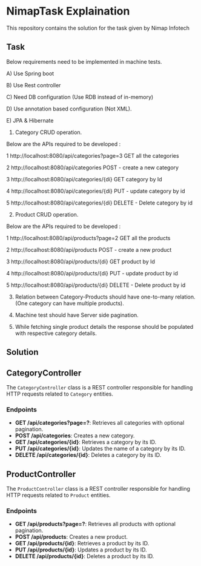 # NimapTask Explaination
This repository contains the solution for the task given by Nimap Infotech

## Task
Below requirements need to be implemented in machine tests.


A) Use Spring boot

B) Use Rest controller

C) Need DB configuration (Use RDB instead of in-memory)

D) Use annotation based configuration (Not XML).

E) JPA & Hibernate

1) Category CRUD operation.

 Below are the APIs required to be developed :

 1  http://localhost:8080/api/categories?page=3    GET all the categories

2  http://localhost:8080/api/categories            POST - create a new category

3  http://localhost:8080/api/categories/{di}       GET category by Id

4  http://localhost:8080/api/categories/{di}       PUT - update category by id

5  http://localhost:8080/api/categories/{di}       DELETE - Delete category by id

 2) Product CRUD operation.

Below are the APIs required to be developed :

 1   http://localhost:8080/api/products?page=2     GET all the products

2    http://localhost:8080/api/products            POST - create a new product

3    http://localhost:8080/api/products/{di}       GET product by Id

4    http://localhost:8080/api/products/{di}       PUT - update product by id

5    http://localhost:8080/api/products/{di}       DELETE - Delete product by id

3) Relation between Category-Products should have one-to-many relation. (One category can have multiple products).

4) Machine test should have Server side pagination.

5) While fetching single product details the response should be populated with respective category details.


## Solution

## CategoryController

The `CategoryController` class is a REST controller responsible for handling HTTP requests related to `Category` entities.

### Endpoints

- **GET /api/categories?page=?**: Retrieves all categories with optional pagination.
- **POST /api/categories**: Creates a new category.
- **GET /api/categories/{id}**: Retrieves a category by its ID.
- **PUT /api/categories/{id}**: Updates the name of a category by its ID.
- **DELETE /api/categories/{id}**: Deletes a category by its ID.


## ProductController

The `ProductController` class is a REST controller responsible for handling HTTP requests related to `Product` entities.

### Endpoints

- **GET /api/products?page=?**: Retrieves all products with optional pagination.
- **POST /api/products**: Creates a new product.
- **GET /api/products/{id}**: Retrieves a product by its ID.
- **PUT /api/products/{id}**: Updates a product by its ID.
- **DELETE /api/products/{id}**: Deletes a product by its ID.

